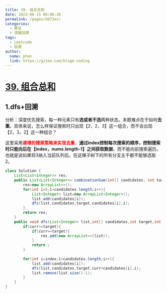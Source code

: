 ```yaml
---
title: 39. 组合总和
date: 2023-06-15 08:06:26
permalink: /pages/dd73ac/
categories:
  - 算法
  - 深搜回溯
tags:
  - Leetcode
  - 回溯
author: 
  name: phan
  link: https://gitee.com/blage-coding
---
```

# [39. 组合总和](https://leetcode.cn/problems/combination-sum/)

## 1.dfs+回溯

分析：深度优先搜索，每一种元素只有**选或者不选**两种状态。本题难点在于如何**去重**。具体来说，怎么样保证搜索时只出现【2，2，3】这一组合，而不会出现【2，3，2】这一种组合？

这里采用<font color="red">**递增的搜索策略来实现去重**</font>，**通过index控制每次搜索的顺序，控制搜索时只能向后在【index，nums.length-1】之间获取数据**，而不能向前搜索遍历。也就是说如果将3纳入当前队列后，在这棵子树下的所有分支主干都不能够选取2。

```java
class Solution {
    List<List<Integer>> res;
    public List<List<Integer>> combinationSum(int[] candidates, int target) {
        res=new ArrayList<>();
        for(int i=0;i<candidates.length;i++){
            List<Integer> list=new ArrayList<Integer>();
            list.add(candidates[i]);
            dfs(list,candidates,target,candidates[i],i);
        }
        return res;
    }
    public void dfs(List<Integer> list,int[] candidates,int target,int curr,int index){
        if(curr>=target){
            if(curr==target){
                res.add(new ArrayList<>(list));
            }
            return ;
        }
        
        for(int i=index;i<candidates.length;i++){
            list.add(candidates[i]);
            dfs(list,candidates,target,curr+candidates[i],i);
            list.remove(list.size()-1);
        }
    }
}
```